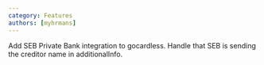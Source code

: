```yaml
---
category: Features
authors: [myhrmans]
---
```


Add SEB Private Bank integration to gocardless. Handle that SEB is sending the creditor name in additionalInfo.